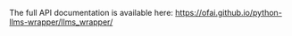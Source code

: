 The full API documentation is available here: https://ofai.github.io/python-llms-wrapper/llms_wrapper/